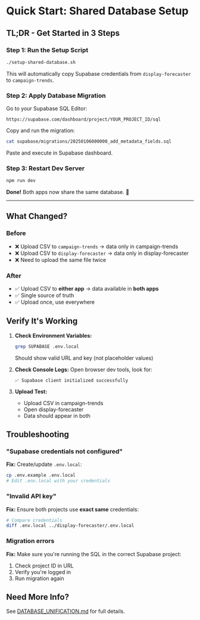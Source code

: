 # Quick Start: Shared Database Setup

## TL;DR - Get Started in 3 Steps

### Step 1: Run the Setup Script

```bash
./setup-shared-database.sh
```

This will automatically copy Supabase credentials from `display-forecaster` to `campaign-trends`.

### Step 2: Apply Database Migration

Go to your Supabase SQL Editor:
```
https://supabase.com/dashboard/project/YOUR_PROJECT_ID/sql
```

Copy and run the migration:
```bash
cat supabase/migrations/20250106000000_add_metadata_fields.sql
```

Paste and execute in Supabase dashboard.

### Step 3: Restart Dev Server

```bash
npm run dev
```

**Done!** Both apps now share the same database. 🎉

---

## What Changed?

### Before
- ❌ Upload CSV to `campaign-trends` → data only in campaign-trends
- ❌ Upload CSV to `display-forecaster` → data only in display-forecaster
- ❌ Need to upload the same file twice

### After
- ✅ Upload CSV to **either app** → data available in **both apps**
- ✅ Single source of truth
- ✅ Upload once, use everywhere

## Verify It's Working

1. **Check Environment Variables:**
   ```bash
   grep SUPABASE .env.local
   ```
   Should show valid URL and key (not placeholder values)

2. **Check Console Logs:**
   Open browser dev tools, look for:
   ```
   ✅ Supabase client initialized successfully
   ```

3. **Upload Test:**
   - Upload CSV in campaign-trends
   - Open display-forecaster
   - Data should appear in both

## Troubleshooting

### "Supabase credentials not configured"

**Fix:** Create/update `.env.local`:
```bash
cp .env.example .env.local
# Edit .env.local with your credentials
```

### "Invalid API key"

**Fix:** Ensure both projects use **exact same** credentials:
```bash
# Compare credentials
diff .env.local ../display-forecaster/.env.local
```

### Migration errors

**Fix:** Make sure you're running the SQL in the correct Supabase project:
1. Check project ID in URL
2. Verify you're logged in
3. Run migration again

## Need More Info?

See [DATABASE_UNIFICATION.md](./DATABASE_UNIFICATION.md) for full details.
